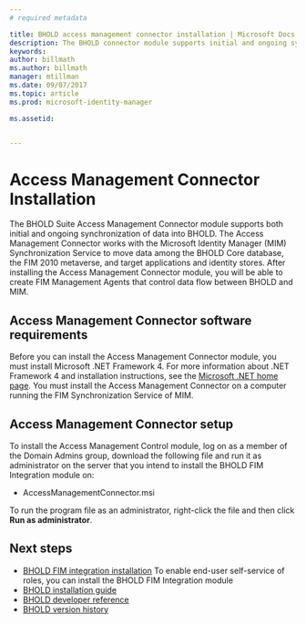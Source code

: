```yaml
---
# required metadata

title: BHOLD access management connector installation | Microsoft Docs
description: The BHOLD connector module supports initial and ongoing synchronization of data
keywords:
author: billmath
ms.author: billmath
manager: mtillman
ms.date: 09/07/2017
ms.topic: article
ms.prod: microsoft-identity-manager

ms.assetid:


---
```

# Access Management Connector Installation

The BHOLD Suite Access Management Connector module supports both initial and ongoing synchronization of data into BHOLD. The Access Management Connector works with the Microsoft Identity Manager (MIM) Synchronization Service to move data among the BHOLD Core database, the FIM 2010 metaverse, and target applications and identity stores. After installing the Access Management Connector module, you will be able to create FIM Management Agents that control data flow between BHOLD and MIM.

## Access Management Connector software requirements

Before you can install the Access Management Connector module, you must install Microsoft .NET Framework 4. For more information about .NET Framework 4 and installation instructions, see the [Microsoft .NET home page](http://www.microsoft.com/net).
You must install the Access Management Connector on a computer running the FIM Synchronization Service of MIM.

## Access Management Connector setup

To install the Access Management Control module, log on as a member of the
Domain Admins group, download the following file and run it as administrator on
the server that you intend to install the BHOLD FIM Integration module on:

- AccessManagementConnector.msi

To run the program file as an administrator, right-click the file and then click
**Run as administrator**.

## Next steps

- [BHOLD FIM integration installation](https://technet.microsoft.com/library/jj134093(v=ws.10).aspx) To enable end-user self-service of roles, you can install the BHOLD FIM Integration module
- [BHOLD installation guide](bhold-installation-guide.md)
- [BHOLD developer reference](../reference/mim2016-bhold-developer-reference.md)
- [BHOLD version history](../reference/version-bhold-history.md)
